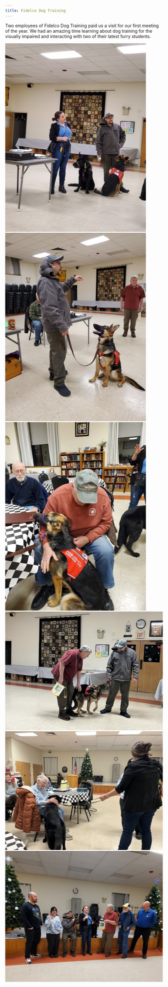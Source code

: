 ```yaml
---
title: Fidelco Dog Training
---
```

Two employees of Fidelco Dog Training paid us a visit for our first meeting of the year. We had an amazing time learning about dog training for the visually impaired and interacting with two of their latest furry students.

<div class="row mb-3">
    <div class="col">
        <img class="img-fluid" src="/img/2025/fidelco/20250107_184329.jpg" />
    </div>
    <div class="col">
        <img class="img-fluid" src="/img/2025/fidelco/20250107_191035.jpg" />
    </div>
</div>
<div class="row mb-3">
    <div class="col">
        <img class="img-fluid" src="/img/2025/fidelco/20250107_190705.jpg" />
    </div>
    <div class="col">
        <img class="img-fluid" src="/img/2025/fidelco/2025-01-07 19.05.51.jpg" />
    </div>
</div>
<div class="row mb-3">
    <div class="col">
        <img class="img-fluid" src="/img/2025/fidelco/2025-01-07 19.04.52.jpg" />
    </div>
    <div class="col">
        <img class="img-fluid" src="/img/2025/fidelco/20250107_191356.jpg" />
    </div>
</div>
